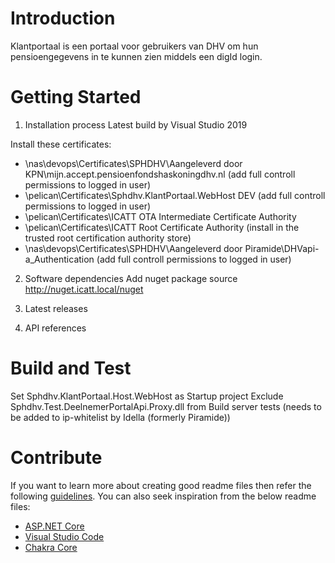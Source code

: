 # Introduction
Klantportaal is een portaal voor gebruikers van DHV om hun pensioengegevens in te kunnen zien middels een digId login.

# Getting Started
1.	Installation process
Latest build by Visual Studio 2019

Install these certificates:
- \\nas\devops\Certificates\SPHDHV\Aangeleverd door KPN\mijn.accept.pensioenfondshaskoningdhv.nl (add full controll permissions to logged in user)
- \\pelican\Certificates\Sphdhv.KlantPortaal.WebHost DEV (add full controll permissions to logged in user)
- \\pelican\Certificates\ICATT OTA Intermediate Certificate Authority
- \\pelican\Certificates\ICATT Root Certificate Authority (install in the trusted root certification authority store)
- \\nas\devops\Certificates\SPHDHV\Aangeleverd door Piramide\DHVapi-a_Authentication (add full controll permissions to logged in user)

2.	Software dependencies
Add nuget package source http://nuget.icatt.local/nuget

3.	Latest releases
4.	API references

# Build and Test
Set Sphdhv.KlantPortaal.Host.WebHost as Startup project
Exclude Sphdhv.Test.DeelnemerPortalApi.Proxy.dll from Build server tests (needs to be added to ip-whitelist by Idella (formerly Piramide))

# Contribute

If you want to learn more about creating good readme files then refer the following [guidelines](https://www.visualstudio.com/en-us/docs/git/create-a-readme). You can also seek inspiration from the below readme files:
- [ASP.NET Core](https://github.com/aspnet/Home)
- [Visual Studio Code](https://github.com/Microsoft/vscode)
- [Chakra Core](https://github.com/Microsoft/ChakraCore)